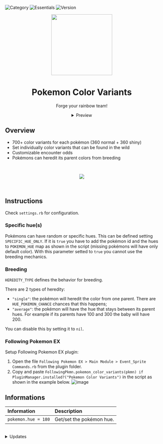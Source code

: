 ![Category](https://badgen.net/badge/Category/Gameplay/green)
![Essentials](https://badgen.net/badge/Essentials/20.1/orange)
![Version](https://badgen.net/badge/Version/1.0.1/cyan)

<p align="center">
<img width="200px" src="https://user-images.githubusercontent.com/63038410/189546697-067374fd-5a8d-43d5-941b-cb1f338c09a0.png">
</p>

<h1 align="center">Pokemon Color Variants</h1>

<p align="center">
Forge your rainbow team!
</p>

<div align="center">
  <details>
  <summary>Preview</summary>
    <img src="https://user-images.githubusercontent.com/63038410/189638185-6cb01896-b0bc-49dd-a800-5cd10fa734a2.gif">
    <p>Wild encounter</p><br>
    <img src="https://user-images.githubusercontent.com/63038410/189638258-8d08e41d-4ee8-496e-8ed2-9b45b9e6a1b1.gif">
    <p>A walk with Scyther</p><br>
    <img src="https://user-images.githubusercontent.com/63038410/189638289-beab8591-be64-4857-aa75-5bea1396aec7.gif">
    <p>Pc showcase</p>
  </details>
</div>

## Overview
- 700+ color variants for each pokémon (360 normal + 360 shiny)
- Set individually color variants that can be found in the wild
- Customizable encounter odds
- Pokémons can heredit its parent colors from breeding

<br>
<a href="https://micktk.github.io/Pokemon-Essentials-Plugins/index.html#/home?url=https://github.com/MickTK/Pokemon-Essentials-Plugins/tree/main/
Pokemon%20Color%20Variants
&fileName=Pokemon%20Color%20Variants
&rootDirectory=true"><p align="center">
<img src="https://custom-icon-badges.herokuapp.com/badge/-Download-red?style=for-the-badge&logo=download&logoColor=white">
</p></a>
<br>

## Instructions
Check `settings.rb` for configuration.

### Specific hue(s)
Pokémons can have random or specific hues. This can be defined setting `SPECIFIC_HUE_ONLY`. If it is `true` you have to add the pokémon id and the hues to `POKEMON_HUE` map as shown in the script (missing pokémons will have only default color). With this parameter setted to `true` you cannot use the breeding mechanics.

### Breeding
`HEREDITY_TYPE` defines the behavior for breeding.

There are 2 types of heredity:
- `"single"`: the pokémon will heredit the color from one parent. There are `HUE_POKEMON_CHANCE` chances that this happens;
- `"average"`: the pokémon will have the hue that stays between its parent hues. For example if its parents have 100 and 300 the baby will have 200.

You can disable this by setting it to `nil`.

### Following Pokemon EX
Setup Following Pokemon EX plugin:
1. Open the file `Following Pokemon EX > Main Module > Event_Sprite Commands.rb` from the plugin folder.
2. Copy and paste `FollowingPkmn.pokemon_color_variants(pkmn) if PluginManager.installed?("Pokemon Color Variants")` in the script as shown in the example below.
![image](https://user-images.githubusercontent.com/63038410/189639758-fb193f07-a6dc-4a3c-9454-f655c33ac489.png)

## Informations
| Information | Description |
|:-|:-|
| `pokemon.hue = 180` | Get/set the pokémon hue. |

<br>
<details>
<summary>Updates</summary>

#### 1.0.1
  - Fixed compatibility bugs with third party plugins

</details>
